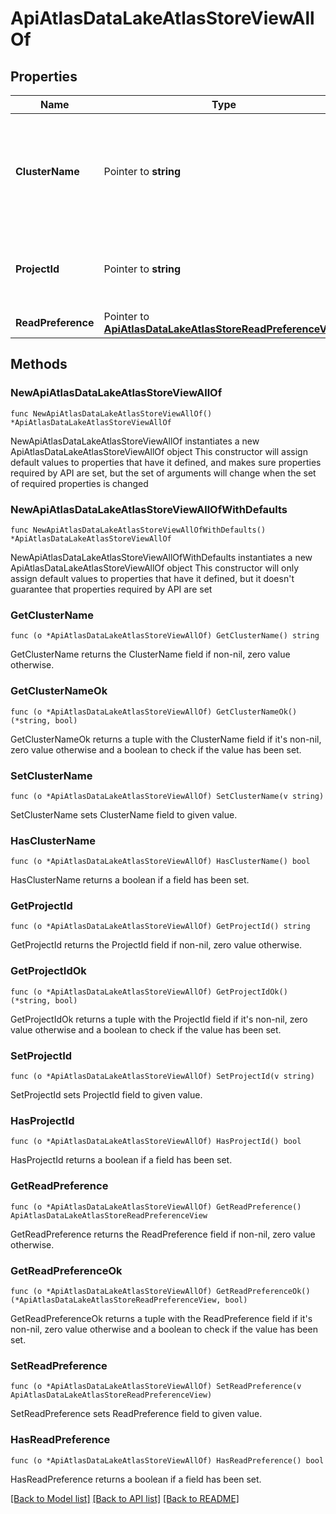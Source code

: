 # ApiAtlasDataLakeAtlasStoreViewAllOf

## Properties

Name | Type | Description | Notes
------------ | ------------- | ------------- | -------------
**ClusterName** | Pointer to **string** | Human-readable label of the MongoDB Cloud cluster on which the store is based. | [optional] 
**ProjectId** | Pointer to **string** | Unique 24-hexadecimal digit string that identifies the project. | [optional] [readonly] 
**ReadPreference** | Pointer to [**ApiAtlasDataLakeAtlasStoreReadPreferenceView**](ApiAtlasDataLakeAtlasStoreReadPreferenceView.md) |  | [optional] 

## Methods

### NewApiAtlasDataLakeAtlasStoreViewAllOf

`func NewApiAtlasDataLakeAtlasStoreViewAllOf() *ApiAtlasDataLakeAtlasStoreViewAllOf`

NewApiAtlasDataLakeAtlasStoreViewAllOf instantiates a new ApiAtlasDataLakeAtlasStoreViewAllOf object
This constructor will assign default values to properties that have it defined,
and makes sure properties required by API are set, but the set of arguments
will change when the set of required properties is changed

### NewApiAtlasDataLakeAtlasStoreViewAllOfWithDefaults

`func NewApiAtlasDataLakeAtlasStoreViewAllOfWithDefaults() *ApiAtlasDataLakeAtlasStoreViewAllOf`

NewApiAtlasDataLakeAtlasStoreViewAllOfWithDefaults instantiates a new ApiAtlasDataLakeAtlasStoreViewAllOf object
This constructor will only assign default values to properties that have it defined,
but it doesn't guarantee that properties required by API are set

### GetClusterName

`func (o *ApiAtlasDataLakeAtlasStoreViewAllOf) GetClusterName() string`

GetClusterName returns the ClusterName field if non-nil, zero value otherwise.

### GetClusterNameOk

`func (o *ApiAtlasDataLakeAtlasStoreViewAllOf) GetClusterNameOk() (*string, bool)`

GetClusterNameOk returns a tuple with the ClusterName field if it's non-nil, zero value otherwise
and a boolean to check if the value has been set.

### SetClusterName

`func (o *ApiAtlasDataLakeAtlasStoreViewAllOf) SetClusterName(v string)`

SetClusterName sets ClusterName field to given value.

### HasClusterName

`func (o *ApiAtlasDataLakeAtlasStoreViewAllOf) HasClusterName() bool`

HasClusterName returns a boolean if a field has been set.

### GetProjectId

`func (o *ApiAtlasDataLakeAtlasStoreViewAllOf) GetProjectId() string`

GetProjectId returns the ProjectId field if non-nil, zero value otherwise.

### GetProjectIdOk

`func (o *ApiAtlasDataLakeAtlasStoreViewAllOf) GetProjectIdOk() (*string, bool)`

GetProjectIdOk returns a tuple with the ProjectId field if it's non-nil, zero value otherwise
and a boolean to check if the value has been set.

### SetProjectId

`func (o *ApiAtlasDataLakeAtlasStoreViewAllOf) SetProjectId(v string)`

SetProjectId sets ProjectId field to given value.

### HasProjectId

`func (o *ApiAtlasDataLakeAtlasStoreViewAllOf) HasProjectId() bool`

HasProjectId returns a boolean if a field has been set.

### GetReadPreference

`func (o *ApiAtlasDataLakeAtlasStoreViewAllOf) GetReadPreference() ApiAtlasDataLakeAtlasStoreReadPreferenceView`

GetReadPreference returns the ReadPreference field if non-nil, zero value otherwise.

### GetReadPreferenceOk

`func (o *ApiAtlasDataLakeAtlasStoreViewAllOf) GetReadPreferenceOk() (*ApiAtlasDataLakeAtlasStoreReadPreferenceView, bool)`

GetReadPreferenceOk returns a tuple with the ReadPreference field if it's non-nil, zero value otherwise
and a boolean to check if the value has been set.

### SetReadPreference

`func (o *ApiAtlasDataLakeAtlasStoreViewAllOf) SetReadPreference(v ApiAtlasDataLakeAtlasStoreReadPreferenceView)`

SetReadPreference sets ReadPreference field to given value.

### HasReadPreference

`func (o *ApiAtlasDataLakeAtlasStoreViewAllOf) HasReadPreference() bool`

HasReadPreference returns a boolean if a field has been set.


[[Back to Model list]](../README.md#documentation-for-models) [[Back to API list]](../README.md#documentation-for-api-endpoints) [[Back to README]](../README.md)


